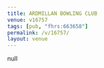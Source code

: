 ```yaml
---
title: ARDMILLAN BOWLING CLUB
venue: v16757
tags: [pub, "fhrs:663658"]
permalink: /v/16757/
layout: venue
---
```

null